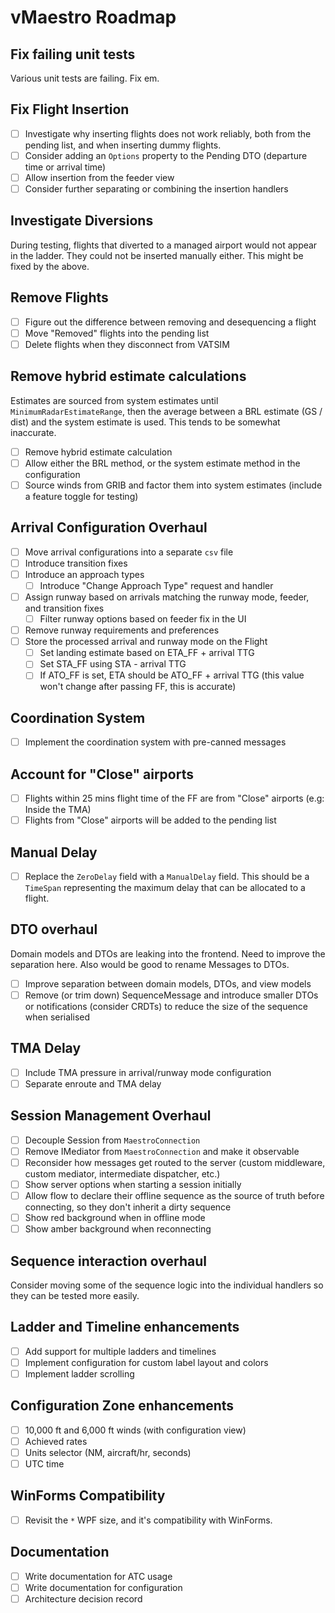 # vMaestro Roadmap

## Fix failing unit tests

Various unit tests are failing. Fix em.

## Fix Flight Insertion

- [ ] Investigate why inserting flights does not work reliably, both from the pending list, and when inserting dummy flights.
- [ ] Consider adding an `Options` property to the Pending DTO (departure time or arrival time)
- [ ] Allow insertion from the feeder view
- [ ] Consider further separating or combining the insertion handlers

## Investigate Diversions

During testing, flights that diverted to a managed airport would not appear in the ladder. They could not be inserted manually either. This might be fixed by the above.

## Remove Flights

- [ ] Figure out the difference between removing and desequencing a flight
- [ ] Move "Removed" flights into the pending list
- [ ] Delete flights when they disconnect from VATSIM

## Remove hybrid estimate calculations

Estimates are sourced from system estimates until `MinimumRadarEstimateRange`, then the average between a BRL estimate (GS / dist) and the system estimate is used. This tends to be somewhat inaccurate.

- [ ] Remove hybrid estimate calculation
- [ ] Allow either the BRL method, or the system estimate method in the configuration
- [ ] Source winds from GRIB and factor them into system estimates (include a feature toggle for testing)

## Arrival Configuration Overhaul

- [ ] Move arrival configurations into a separate `csv` file
- [ ] Introduce transition fixes
- [ ] Introduce an approach types
    - [ ] Introduce "Change Approach Type" request and handler
- [ ] Assign runway based on arrivals matching the runway mode, feeder, and transition fixes
    - [ ] Filter runway options based on feeder fix in the UI
- [ ] Remove runway requirements and preferences
- [ ] Store the processed arrival and runway mode on the Flight
    - [ ] Set landing estimate based on ETA_FF + arrival TTG
    - [ ] Set STA_FF using STA - arrival TTG
    - [ ] If ATO_FF is set, ETA should be ATO_FF + arrival TTG (this value won't change after passing FF, this is accurate)

## Coordination System

- [ ] Implement the coordination system with pre-canned messages

## Account for "Close" airports

- [ ] Flights within 25 mins flight time of the FF are from "Close" airports (e.g: Inside the TMA)
- [ ] Flights from "Close" airports will be added to the pending list

## Manual Delay

- [ ] Replace the `ZeroDelay` field with a `ManualDelay` field. This should be a `TimeSpan` representing the maximum delay that can be allocated to a flight.

## DTO overhaul

Domain models and DTOs are leaking into the frontend. Need to improve the separation here.
Also would be good to rename Messages to DTOs.

- [ ] Improve separation between domain models, DTOs, and view models
- [ ] Remove (or trim down) SequenceMessage and introduce smaller DTOs or notifications (consider CRDTs) to reduce the size of the sequence when serialised

## TMA Delay

- [ ] Include TMA pressure in arrival/runway mode configuration
- [ ] Separate enroute and TMA delay

## Session Management Overhaul

- [ ] Decouple Session from `MaestroConnection`
- [ ] Remove IMediator from `MaestroConnection` and make it observable
- [ ] Reconsider how messages get routed to the server (custom middleware, custom mediator, intermediate dispatcher, etc.)
- [ ] Show server options when starting a session initially
- [ ] Allow flow to declare their offline sequence as the source of truth before connecting, so they don't inherit a dirty sequence
- [ ] Show red background when in offline mode
- [ ] Show amber background when reconnecting

## Sequence interaction overhaul

Consider moving some of the sequence logic into the individual handlers so they can be tested more easily.

## Ladder and Timeline enhancements

- [ ] Add support for multiple ladders and timelines
- [ ] Implement configuration for custom label layout and colors
- [ ] Implement ladder scrolling

## Configuration Zone enhancements

- [ ] 10,000 ft and 6,000 ft winds (with configuration view)
- [ ] Achieved rates
- [ ] Units selector (NM, aircraft/hr, seconds)
- [ ] UTC time

## WinForms Compatibility

- [ ] Revisit the `*` WPF size, and it's compatibility with WinForms.

## Documentation

- [ ] Write documentation for ATC usage
- [ ] Write documentation for configuration
- [ ] Architecture decision record
